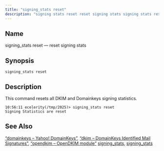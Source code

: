 ```yaml
---
title: "signing_stats reset"
description: "signing stats reset reset signing stats signing stats reset This command resets all DKIM and Domainkeys signing statistics Section 14 29 domainkeys Yahoo Domain Keys Section 14 27 dkim Domain Keys Identified Mail Signatures Section 14 49 opendkim Open DKIM module signing stats signing stats..."
---
```


<a name="console_commands.signing_stats_reset"></a> 
## Name

signing_stats reset — reset signing stats

## Synopsis

`signing_stats reset`

<a name="idp16355456"></a> 
## Description

This command resets all DKIM and Domainkeys signing statistics.

```
10:56:11 ecelerity(/tmp/2025)> signing_stats reset
Signing Statistics are reset
```
<a name="idp16358032"></a> 
## See Also

[“domainkeys – Yahoo! DomainKeys”](/momentum/3/3-reference/3-reference-modules-domainkeys), [“dkim – DomainKeys Identified Mail Signatures”](/momentum/3/3-reference/modules-dkim), [“opendkim – OpenDKIM module”](/momentum/3/3-reference/3-reference-modules-opendkim) [signing_stats](/momentum/3/3-reference/3-reference-conf-ref-signing-stats), [signing_stats](/momentum/3/3-reference/3-reference-console-commands-signing-stats)